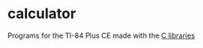 # calculator
Programs for the TI-84 Plus CE made with the [C libraries](https://github.com/CE-Programming/libraries/releases/tag/v8.8)
